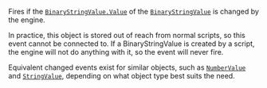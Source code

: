 Fires if the [`BinaryStringValue.Value`](https://create.roblox.com/docs/reference/engine/classes/BinaryStringValue#Value) of the
[`BinaryStringValue`](https://create.roblox.com/docs/reference/engine/classes/BinaryStringValue) is changed by the engine.

In practice, this object is stored out of reach from normal scripts, so
this event cannot be connected to. If a BinaryStringValue is created by a
script, the engine will not do anything with it, so the event will never
fire.

Equivalent changed events exist for similar objects, such as
[`NumberValue`](https://create.roblox.com/docs/reference/engine/classes/NumberValue) and [`StringValue`](https://create.roblox.com/docs/reference/engine/classes/StringValue), depending on what object type
best suits the need.